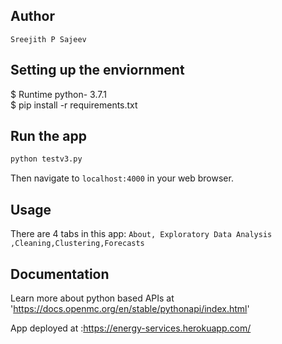 ## Author
`Sreejith P Sajeev`
## Setting up the enviornment
$ Runtime python- 3.7.1\
$ pip install -r requirements.txt

## Run the app

```bash
python testv3.py
```
Then navigate to `localhost:4000` in your web browser.

## Usage

There are 4 tabs in this app: `About, Exploratory Data Analysis ,Cleaning,Clustering,Forecasts`



## Documentation

Learn more about python based APIs at 'https://docs.openmc.org/en/stable/pythonapi/index.html'

App deployed at :https://energy-services.herokuapp.com/



